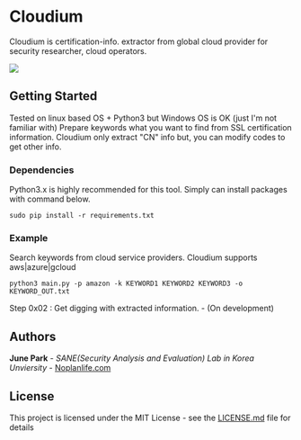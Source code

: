 # Cloudium

Cloudium is certification-info. extractor from global cloud provider
for security researcher, cloud operators.

<p align="left">
    <img src="http://noplanlife.com/sample2.svg">
</p>

## Getting Started

Tested on linux based OS + Python3 but Windows OS is OK (just I'm not familiar with)
Prepare keywords what you want to find from SSL certification information.
Cloudium only extract "CN" info but, you can modify codes to get other info.

### Dependencies

Python3.x is highly recommended for this tool.
Simply can install packages with command below.

```sudo pip install -r requirements.txt```

### Example

Search keywords from cloud service providers.
Cloudium supports aws|azure|gcloud 

```
python3 main.py -p amazon -k KEYWORD1 KEYWORD2 KEYWORD3 -o KEYWORD_OUT.txt
```

Step 0x02 : Get digging with extracted information. - (On development)

## Authors

**June Park** - *SANE(Security Analysis and Evaluation) Lab in Korea Unviersity* - [Noplanlife.com](https://noplanlife.com)

## License

This project is licensed under the MIT License - see the [LICENSE.md](LICENSE.md) file for details


